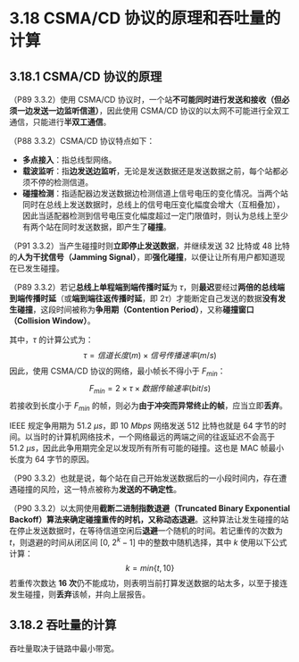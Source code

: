 # 3.18 CSMA/CD 协议的原理和吞吐量的计算

## 3.18.1 CSMA/CD 协议的原理

（P89 3.3.2）使用 CSMA/CD 协议时，一个站**不可能同时进行发送和接收（但必须一边发送一边监听信道）**，因此使用 CSMA/CD 协议的以太网不可能进行全双工通信，只能进行**半双工通信**。

（P88 3.3.2）CSMA/CD 协议特点如下：

+ **多点接入**：指总线型网络。
+ **载波监听**：指**边发送边监听**，无论是发送数据还是发送数据之前，每个站都必须不停的检测信道。
+ **碰撞检测**：指适配器边发送数据边检测信道上信号电压的变化情况。当两个站同时在总线上发送数据时，总线上的信号电压变化幅度会增大（互相叠加），因此当适配器检测到信号电压变化幅度超过一定门限值时，则认为总线上至少有两个站在同时发送数据，即产生了**碰撞**。

（P91 3.3.2）当产生碰撞时则**立即停止发送数据**，并继续发送 32 比特或 48 比特的**人为干扰信号（Jamming Signal）**，即**强化碰撞**，以便让让所有用户都知道现在已发生碰撞。

（P89 3.3.2）若记**总线上单程端到端传播时延**为 $\tau$，则**最迟**要经过**两倍的总线端到端传播时延**（或**端到端往返传播时延**，即 $2 \tau$）才能断定自己发送的数据**没有发生碰撞**，这段时间被称为**争用期（Contention Period）**，又称**碰撞窗口（Collision Window）**。

其中，$\tau$ 的计算公式为：
$$
\tau=信道长度(m) \times 信号传播速率(m/s)
$$
因此，使用 CSMA/CD 协议的网络，最小帧长不得小于 $F_{min}$：
$$
F_{min}=2 \times \tau \times 数据传输速率(bit/s)
$$
若接收到长度小于 $F_{min}$ 的帧，则必为**由于冲突而异常终止的帧**，应当立即**丢弃**。

IEEE 规定争用期为 $51.2\ \mu s$，即 $10\ Mbps$ 网络发送 512 比特也就是 64 字节的时间。以当时的计算机网络技术，一个网络最远的两端之间的往返延迟不会高于 $51.2\ \mu s$，因此此争用期完全足以发现所有所有可能的碰撞。这也是 MAC 帧最小长度为 64 字节的原因。

（P90 3.3.2）也就是说，每个站在自己开始发送数据后的一小段时间内，存在遭遇碰撞的风险，这一特点被称为**发送的不确定性**。

（P90 3.3.2）以太网使用**截断二进制指数退避（Truncated Binary Exponential Backoff）**算法来确定碰撞重传的时机，又称**动态退避**。这种算法让发生碰撞的站在停止发送数据时，在等待信道空闲后**退避**一个随机的时间。若记重传的次数为 $t$，则退避的时间从闭区间 $[0,\ 2^k-1]$ 中的整数中随机选择，其中 $k$ 使用以下公式计算：
$$
k=min\{t,10\}
$$
若重传次数达 **16 次**仍不能成功，则表明当前打算发送数据的站太多，以至于接连发生碰撞，则**丢弃**该帧，并向上层报告。

## 3.18.2 吞吐量的计算

吞吐量取决于链路中最小带宽。